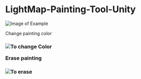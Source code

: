 # LightMap-Painting-Tool-Unity
 
![Image of Example](https://github.com/Louis1351/LightMap-Painting-Tool-Unity/blob/master/Images/Example1.PNG)

Change painting color<h3>
![To change Color](https://github.com/Louis1351/LightMap-Painting-Tool-Unity/blob/master/GIFs/Example1.gif)

Erase painting<h3>
![To erase](https://github.com/Louis1351/LightMap-Painting-Tool-Unity/blob/master/GIFs/Example2.gif)
